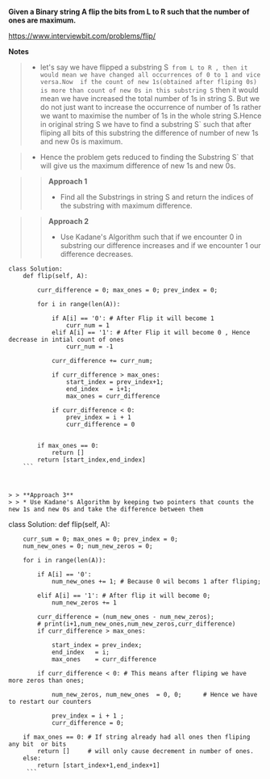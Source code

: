 **Given a Binary string A flip the bits from L to R such that the number of ones are maximum.**

https://www.interviewbit.com/problems/flip/ 


**Notes**
> * let's say we have flipped a substring S` from L to R , then it would mean we have changed all occurrences of 0 to 1 and vice versa.Now 
>  if the count of new 1s(obtained after fliping 0s) is more than count of new 0s in this substring S` then it would mean we have increased the 
>  total number of 1s in string S. But we do not just want to increase the occurrence of number of 1s rather we want to maximise the number of 1s 
>  in the whole string S.Hence in original string S we have to find a substring S` such that after fliping all bits of this substring the difference
>  of number of new 1s and new 0s is maximum.

> * Hence the problem gets reduced to finding the Substring S` that will give us the maximum difference of new 1s and new 0s.

> > **Approach 1**
> > * Find all the Substrings in string S and return the indices of the substring with maximum difference.

> > **Approach 2**
> > * Use Kadane's Algorithm such that if we encounter 0 in substring our difference increases and if we encounter 1 our difference decreases.

``` 
class Solution:
    def flip(self, A):
        
        curr_difference = 0; max_ones = 0; prev_index = 0;
        
        for i in range(len(A)):
            
            if A[i] == '0': # After Flip it will become 1
                curr_num = 1
            elif A[i] == '1': # After Flip it will become 0 , Hence decrease in intial count of ones
                curr_num = -1
            
            curr_difference += curr_num;
            
            if curr_difference > max_ones:
                start_index = prev_index+1;
                end_index   = i+1;
                max_ones = curr_difference
            
            if curr_difference < 0:
                prev_index = i + 1
                curr_difference = 0
                
        
        if max_ones == 0:
            return []
        return [start_index,end_index]
    ```



> > **Approach 3**
> > * Use Kadane's Algorithm by keeping two pointers that counts the new 1s and new 0s and take the difference between them

```
class Solution:
    def flip(self, A):
        
        curr_sum = 0; max_ones = 0; prev_index = 0;
        num_new_ones = 0; num_new_zeros = 0;

        for i in range(len(A)):
            
            if A[i] == '0': 
                num_new_ones += 1; # Because 0 wil becoms 1 after fliping;

            elif A[i] == '1': # After flip it will become 0;
                num_new_zeros += 1
            
            curr_difference = (num_new_ones - num_new_zeros);
            # print(i+1,num_new_ones,num_new_zeros,curr_difference)
            if curr_difference > max_ones:
                
                start_index = prev_index;
                end_index   = i;
                max_ones    = curr_difference
            
            if curr_difference < 0: # This means after fliping we have more zeros than ones;
                
                num_new_zeros, num_new_ones  = 0, 0;      # Hence we have to restart our counters
        
                prev_index = i + 1 ; 
                curr_difference = 0;
  
        if max_ones == 0: # If string already had all ones then fliping any bit  or bits
            return []     # will only cause decrement in number of ones.
        else:
            return [start_index+1,end_index+1]
         ```
